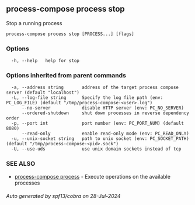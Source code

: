 ## process-compose process stop

Stop a running process

```
process-compose process stop [PROCESS...] [flags]
```

### Options

```
  -h, --help   help for stop
```

### Options inherited from parent commands

```
  -a, --address string       address of the target process compose server (default "localhost")
  -L, --log-file string      Specify the log file path (env: PC_LOG_FILE) (default "/tmp/process-compose-<user>.log")
      --no-server            disable HTTP server (env: PC_NO_SERVER)
      --ordered-shutdown     shut down processes in reverse dependency order
  -p, --port int             port number (env: PC_PORT_NUM) (default 8080)
      --read-only            enable read-only mode (env: PC_READ_ONLY)
  -u, --unix-socket string   path to unix socket (env: PC_SOCKET_PATH) (default "/tmp/process-compose-<pid>.sock")
  -U, --use-uds              use unix domain sockets instead of tcp
```

### SEE ALSO

* [process-compose process](process-compose_process.md)	 - Execute operations on the available processes

###### Auto generated by spf13/cobra on 28-Jul-2024
